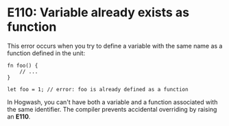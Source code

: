 # E110: Variable already exists as function

This error occurs when you try to define a variable with the same name as a 
function defined in the unit:

```
fn foo() {
	// ...
}

let foo = 1; // error: foo is already defined as a function
```

In Hogwash, you can't have both a variable and a function associated with the 
same identifier. The compiler prevents accidental overriding by raising an 
**E110**.
